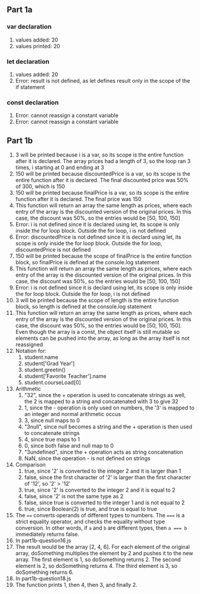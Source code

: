 ## Part 1a
### var declaration
1. values added: 20
2. values printed: 20
### let declaration
1. values added: 20
2. Error: result is not defined, as let defines result only in the scope of the if statement
### const declaration
1. Error: cannot reassign a constant variable
2. Error: cannot reassign a constant variable

## Part 1b
1. 3 will be printed because i is a var, so its scope is the entire function after it is declared. The array prices had a length of 3, so the loop ran 3 times, i starting at 0 and ending at 3
2. 150 will be printed because discountedPrice is a var, so its scope is the entire function after it is declared. The final discounted price was 50% of 300, which is 150
3. 150 will be printed because finalPrice is a var, so its scope is the entire function after it is declared. The final price was 150
4. This function will return an array the same length as prices, where each entry of the array is the discounted version of the original prices. In this case, the discount was 50%, so the entries would be [50, 100, 150]
5. Error: i is not defined since it is declared using let, its scope is only inside the for loop block. Outside the for loop, i is not defined
6. Error: discountedPrice is not defined since it is declard using let, its scope is only inside the for loop block. Outside the for loop, discountedPrice is not defined
7. 150 will be printed because the scope of finalPrice is the entire function block, so finalPrice is defined at the console.log statement
8. This function will return an array the same length as prices, where each entry of the array is the discounted version of the original prices. In this case, the discount was 50%, so the entries would be [50, 100, 150]
9. Error: i is not defined since it is declard using let, its scope is only inside the for loop block. Outside the for loop, i is not defined
10. 3 will be printed because the scope of length is the entire function block, so length is defined at the console.log statement
11. This function will return an array the same length as prices, where each entry of the array is the discounted version of the original prices. In this case, the discount was 50%, so the entries would be [50, 100, 150]. Even though the array is a const, the object itself is still mutable so elements can be pushed into the array, as long as the array itself is not reassigned
12. Notation for:
    1.  student.name
    2.  student['Grad Year']
    3.  student.greetin()
    4.  student['Favorite Teacher'].name
    5.  student.courseLoad[0]
13. Arithmetic
    1.  "32", since the + operation is used to concatenate strings as well, the 2 is mapped to a string and concatenated with 3 to give 32
    2.  1, since the - operation is only used on numbers, the '3' is mapped to an integer and normal arithmetic occus
    3.  3, since null maps to 0
    4.  "3null", since null becomes a string and the + operation is then used to concatenate strings
    5.  4, since true maps to 1
    6.  0, since both false and null map to 0
    7.  "3undefined", since the + operation acts as string concatenation
    8.  NaN, since the operation - is not defined on strings
14. Comparison
    1.  true, since '2' is converted to the integer 2 and it is larger than 1
    2.  false, since the first character of '2' is larger than the first character of '12', so '2' > '12'
    3.  true, since '2' is converted to the integer 2 and it is equal to 2
    4.  false, since '2' is not the same type as 2
    5.  false, since true is converted to the integer 1 and is not equal to 2
    6.  true, since Boolean(2) is true, and true is equal to true
15. The `==` converts operands of different types to numbers. The `===` is a strict equality operator, and checks the equality without type conversion. In other words, if `a` and `b` are different types, then `a === b` immediately returns false.
16. In part1b-question16.js
17. The result would be the array [2, 4, 6]. For each element of the original array, doSomething multiplies the element by 2 and pushes it to the new array. The first element is 1, so doSomething returns 2. The second element is 2, so doSomething returns 4. The third element is 3, so doSomething returns 6.
18. In part1b-question18.js
19. The function prints 1, then 4, then 3, and finally 2.
